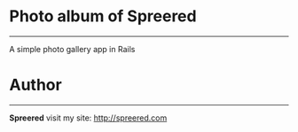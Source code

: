 # Photo album of Spreered
___
A simple photo gallery app in Rails

# Author
___
**Spreered**
visit my site: http://spreered.com 
